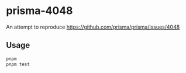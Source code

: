 # prisma-4048

An attempt to reproduce https://github.com/prisma/prisma/issues/4048

## Usage

```bash
pnpm
pnpm test
```
